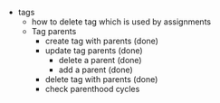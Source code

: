 * tags
  * how to delete tag which is used by assignments
  * Tag parents
    * create tag with parents (done)
    * update tag parents (done)
      * delete a parent (done)
      * add a parent (done)
    * delete tag with parents (done)
    * check parenthood cycles

